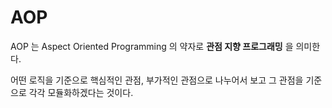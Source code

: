 # AOP

AOP 는 Aspect Oriented Programming 의 약자로 **관점 지향 프로그래밍** 을 의미한다.

어떤 로직을 기준으로 핵심적인 관점, 부가적인 관점으로 나누어서 보고 그 관점을 기준으로 각각 모듈화하겠다는 것이다.

